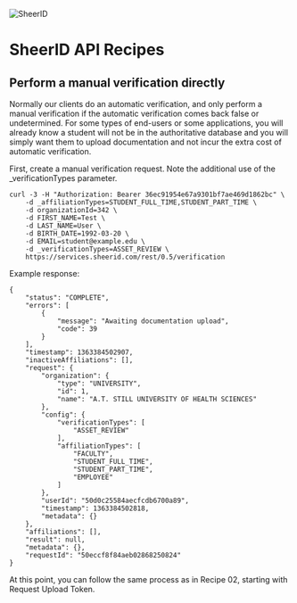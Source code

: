 ![SheerID](http://developer.sheerid.com/common/img/sheerid-logo-small.png)

SheerID API Recipes
===================

Perform a manual verification directly
------------------------------------

Normally our clients do an automatic verification, and only perform a manual verification if the automatic verification comes back false or undetermined. For some types of end-users or some applications, you will already know a student will not be in the authoritative database and you will simply want them to upload documentation and not incur the extra cost of automatic verification.

First, create a manual verification request. Note the additional use of the _verificationTypes parameter.

    curl -3 -H "Authorization: Bearer 36ec91954e67a9301bf7ae469d1862bc" \
        -d _affiliationTypes=STUDENT_FULL_TIME,STUDENT_PART_TIME \
        -d organizationId=342 \
        -d FIRST_NAME=Test \
        -d LAST_NAME=User \
        -d BIRTH_DATE=1992-03-20 \
        -d EMAIL=student@example.edu \
        -d _verificationTypes=ASSET_REVIEW \
        https://services.sheerid.com/rest/0.5/verification

Example response:

    {
        "status": "COMPLETE",
        "errors": [
            {
                "message": "Awaiting documentation upload",
                "code": 39
            }
        ],
        "timestamp": 1363384502907,
        "inactiveAffiliations": [],
        "request": {
            "organization": {
                "type": "UNIVERSITY",
                "id": 1,
                "name": "A.T. STILL UNIVERSITY OF HEALTH SCIENCES"
            },
            "config": {
                "verificationTypes": [
                    "ASSET_REVIEW"
                ],
                "affiliationTypes": [
                    "FACULTY",
                    "STUDENT_FULL_TIME",
                    "STUDENT_PART_TIME",
                    "EMPLOYEE"
                ]
            },
            "userId": "50d0c25584aecfcdb6700a89",
            "timestamp": 1363384502818,
            "metadata": {}
        },
        "affiliations": [],
        "result": null,
        "metadata": {},
        "requestId": "50eccf8f84aeb02868250824"
    }

At this point, you can follow the same process as in Recipe 02, starting with Request Upload Token.